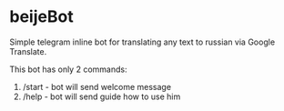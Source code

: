 # beijeBot
Simple telegram inline bot for translating any text to russian via Google Translate.

This bot has only 2 commands:
1. /start - bot will send welcome message
2. /help - bot will send guide how to use him

